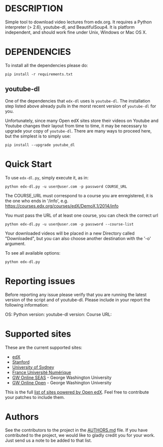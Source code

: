 # DESCRIPTION

Simple tool to download video lectures from edx.org.  It requires a
Python interpreter (> 2.6), youtube-dl, and BeautifulSoup4. It is
platform independent, and should work fine under Unix, Windows or
Mac OS X.

# DEPENDENCIES

To install all the dependencies please do:

    pip install -r requirements.txt

## youtube-dl

One of the dependencies that `edx-dl` uses is `youtube-dl`. The installation
step listed above already pulls in the morst recent version of `youtube-dl`
for you.

Unfortunately, since many Open edX sites store their videos on Youtube and
Youtube changes their layout from time to time, it may be necessary to
upgrade your copy of `youtube-dl`.  There are many ways to proceed here, but
the simplest is to simply use:

    pip install --upgrade youtube_dl

# Quick Start

To use `edx-dl.py`, simply execute it, as in:

    python edx-dl.py -u user@user.com -p password COURSE_URL

The COURSE_URL must correspond to a course you are enregistered, it is the one
who ends in '/info', e.g.
https://courses.edx.org/courses/edX/DemoX.1/2014/info

You must pass the URL of at least one course, you can check the correct url

    python edx-dl.py -u user@user.com -p password --course-list

Your downloaded videos will be placed in a new Directory called
"Downloaded", but you can also choose another destination with the '-o'
argument.

To see all available options:

    python edx-dl.py

# Reporting issues

Before reporting any issue please verify that you are running the latest version
of the script and of youtube-dl. Please include in your report the
following information:

OS:
Python version:
youtube-dl version:
Course URL:

# Supported sites

These are the current supported sites:

- [edX](http://edx.org)
- [Stanford](http://lagunita.stanford.edu/)
- [University of Sydney](http://online.it.usyd.edu.au)
- [France Université Numérique](https://www.france-universite-numerique-mooc.fr/)
- [GW Online SEAS](http://openedx.seas.gwu.edu/) - George Washington University
- [GW Online Open](http://mooc.online.gwu.edu/) - George Washington University

This is the full [list of sites powered by Open
edX](https://github.com/edx/edx-platform/wiki/Sites-powered-by-Open-edX). Feel free to contribute your patches to include them.

# Authors

See the contributors to the project in the [AUTHORS.md][authors] file.  If
you have contributed to the project, we would like to gladly credit you for
your work. Just send us a note to be added to that list.

[authors]: https://github.com/shk3/edx-downloader/blob/master/AUTHORS.md
